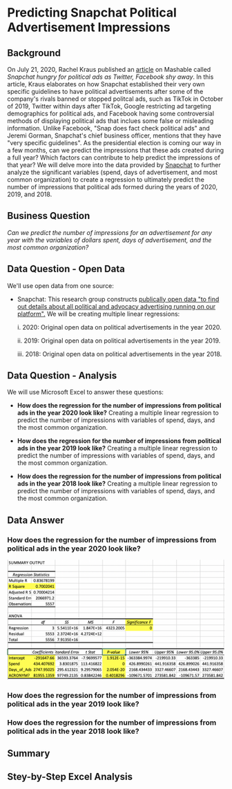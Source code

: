 # Predicting Snapchat Political Advertisement Impressions
## Background
On July 21, 2020, Rachel Kraus published an [article](https://mashable.com/article/snapchat-political-ads-q2-2020-earnings/) on Mashable called _Snapchat hungry for political ads as Twitter, Facebook shy away_. In this article, Kraus elaborates on how Snapchat established their very own specific guidelines to have political advertisements after some of the company's rivals banned or stopped politcal ads, such as TikTok in October of 2019, Twitter within days after TikTok, Google restricting ad targeting demographics for political ads, and Facebook having some controversial methods of displaying political ads that inclues some false or misleading information. Unlike Facebook, "Snap does fact check political ads" and Jeremi Gorman, Snapchat's chief business officer, mentions that they have "very specific guidelines". As the presidential election is coming our way in a few months, can we predict the impressions that these ads created during a full year? Which factors can contribute to help predict the impressions of that year? We will delve more into the data provided by [Snapchat](https://www.snap.com/en-US/political-ads/) to further analyze the significant variables (spend, days of advertisement, and most common organization) to create a regression to ultimately predict the number of impressions that political ads formed during the years of 2020, 2019, and 2018.
## Business Question
_Can we predict the number of impressions for an advertisement for any year with the variables of dollars spent, days of advertisement, and the most common organization?_
## Data Question - Open Data
We'll use open data from one source:
- Snapchat: This research group constructs [publically open data "to find out details about all political and advocacy advertising running on our platform".](https://www.snap.com/en-US/political-ads/) We will be creating multiple linear regressions:
    
    i. 2020: Original open data on political advertisements in the year 2020.
    
    ii. 2019: Original open data on political advertisements in the year 2019.
    
    iii. 2018: Original open data on political advertisements in the year 2018.
## Data Question - Analysis
We will use Microsoft Excel to answer these questions:

- __How does the regression for the number of impressions from political ads in the year 2020 look like?__ Creating a multiple linear regression to predict the number of impressions with variables of spend, days, and the most common organization.

- __How does the regression for the number of impressions from political ads in the year 2019 look like?__ Creating a multiple linear regression to predict the number of impressions with variables of spend, days, and the most common organization.

- __How does the regression for the number of impressions from political ads in the year 2018 look like?__ Creating a multiple linear regression to predict the number of impressions with variables of spend, days, and the most common organization.

## Data Answer

### How does the regression for the number of impressions from political ads in the year 2020 look like?
![alt text](https://github.com/schoi74/Snapchat-Politcal-Ads-Impressions/blob/master/2020%20regression%201.png)



### How does the regression for the number of impressions from political ads in the year 2019 look like?

### How does the regression for the number of impressions from political ads in the year 2018 look like?

## Summary
## Stey-by-Step Excel Analysis
